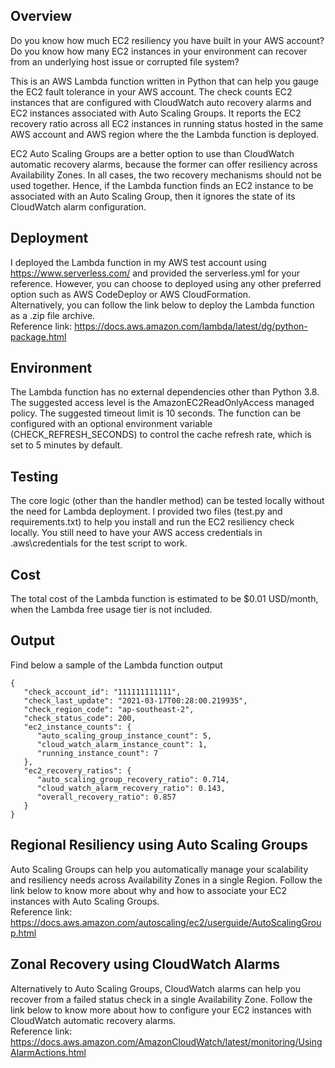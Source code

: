 ## Overview
Do you know how much EC2 resiliency you have built in your AWS account? Do you know how many EC2 instances in your environment can recover from an underlying host issue or corrupted file system?<br/>

This is an AWS Lambda function written in Python that can help you gauge the EC2 fault tolerance in your AWS account. The check counts EC2 instances that are configured with CloudWatch auto recovery alarms and EC2 instances associated with Auto Scaling Groups. It reports the EC2 recovery ratio across all EC2 instances in running status hosted in the same AWS account and AWS region where the the Lambda function is deployed.<br/>

EC2 Auto Scaling Groups are a better option to use than CloudWatch automatic recovery alarms, because the former can offer resiliency across Availability Zones. In all cases, the two recovery mechanisms should not be used together. Hence, if the Lambda function finds an EC2 instance to be associated with an Auto Scaling Group, then it ignores the state of its CloudWatch alarm configuration.

## Deployment
I deployed the Lambda function in my AWS test account using https://www.serverless.com/ and provided the serverless.yml for your reference. However, you can choose to deployed using any other preferred option such as AWS CodeDeploy or AWS CloudFormation.<br/>
Alternatively, you can follow the link below to deploy the Lambda function as a .zip file archive.<br/>
Reference link: https://docs.aws.amazon.com/lambda/latest/dg/python-package.html

## Environment
The Lambda function has no external dependencies other than Python 3.8. The suggested access level is the AmazonEC2ReadOnlyAccess managed policy. The suggested timeout limit is 10 seconds. The function can be configured with an optional environment variable (CHECK_REFRESH_SECONDS) to control the cache refresh rate, which is set to 5 minutes by default. 

## Testing
The core logic (other than the handler method) can be tested locally without the need for Lambda deployment. I provided two files (test.py and requirements.txt) to help you install and run the EC2 resiliency check locally. You still need to have your AWS access credentials in .aws\credentials for the test script to work. 

## Cost
The total cost of the Lambda function is estimated to be $0.01 USD/month, when the Lambda free usage tier is not included. 

## Output
Find below a sample of the Lambda function output
```
{
   "check_account_id": "111111111111",
   "check_last_update": "2021-03-17T00:28:00.219935",
   "check_region_code": "ap-southeast-2",
   "check_status_code": 200,
   "ec2_instance_counts": {
      "auto_scaling_group_instance_count": 5,
      "cloud_watch_alarm_instance_count": 1,
      "running_instance_count": 7
   },
   "ec2_recovery_ratios": {
      "auto_scaling_group_recovery_ratio": 0.714,
      "cloud_watch_alarm_recovery_ratio": 0.143,
      "overall_recovery_ratio": 0.857
   }
}
```
## Regional Resiliency using Auto Scaling Groups 
Auto Scaling Groups can help you automatically manage your scalability and resiliency needs across Availability Zones in a single Region. Follow the link below to know more about why and how to associate your EC2 instances with Auto Scaling Groups.<br/>
Reference link: https://docs.aws.amazon.com/autoscaling/ec2/userguide/AutoScalingGroup.html

## Zonal Recovery using CloudWatch Alarms
Alternatively to Auto Scaling Groups, CloudWatch alarms can help you recover from a failed status check in a single Availability Zone. Follow the link below to know more about how to configure your EC2 instances with CloudWatch automatic recovery alarms.<br/>
Reference link: https://docs.aws.amazon.com/AmazonCloudWatch/latest/monitoring/UsingAlarmActions.html
